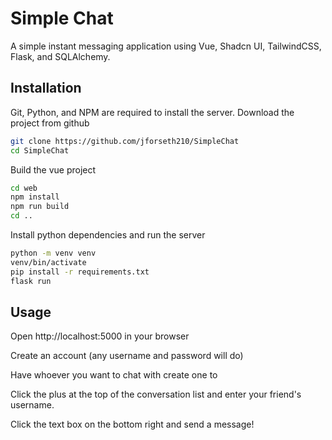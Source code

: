 # Simple Chat
A simple instant messaging application using Vue, Shadcn UI, TailwindCSS, Flask, and SQLAlchemy. 

## Installation 
Git, Python, and NPM are required to install the server. 
Download the project from github
``` bash
git clone https://github.com/jforseth210/SimpleChat
cd SimpleChat
```

Build the vue project
```bash
cd web
npm install
npm run build
cd ..
```

Install python dependencies and run the server
```bash
python -m venv venv
venv/bin/activate
pip install -r requirements.txt
flask run
```

## Usage
Open http://localhost:5000 in your browser

Create an account (any username and password will do)

Have whoever you want to chat with create one to

Click the plus at the top of the conversation list 
and enter your friend's username. 

Click the text box on the bottom right and send a message!

